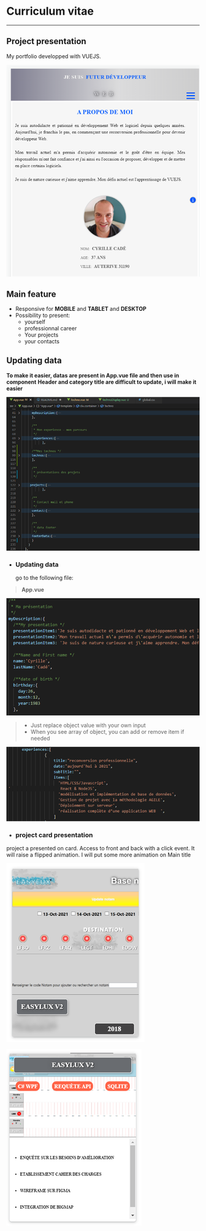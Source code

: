 # Curriculum vitae
***

## Project presentation

My portfolio developped with VUEJS.

![header of portfolio](https://github.com/aviateur22/moncv/blob/master/src/assets/images/github/banner-presentation.png "header presentation")

## Main feature
- Responsive for **MOBILE** and **TABLET** and **DESKTOP**
- Possibility to present:
    - yourself
    - professionnal career
    - Your projects
    - your contacts

## Updating data

**To make it easier, datas are present in App.vue file and then use in component**
**Header and category title are difficult to update, i will make it easier**

![data presentation](https://github.com/aviateur22/moncv/blob/master/src/assets/images/github/data-picture.png "data presentation")

- ### Updating data
    go to the following file:

>**App.vue** 

![zoom on data](https://github.com/aviateur22/moncv/blob/master/src/assets/images/github/data-presentation.png "zoom on data presentation")

>- Just replace object value with your own input
>- When you see array of object, you can add or remove item if needed

![array of object](https://github.com/aviateur22/moncv/blob/master/src/assets/images/github/array-object.png "array of object")


- ### project card presentation

project a presented on card. Access to front and back with a click event. It will raise a flipped animation. I will put some more animation on Main title

![front card project](https://github.com/aviateur22/moncv/blob/master/src/assets/images/github/card-front.png "front card project")

![back card project](https://github.com/aviateur22/moncv/blob/master/src/assets/images/github/card-back.png "back card project")
